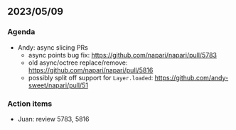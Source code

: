 ## 2023/05/09

### Agenda

- Andy: async slicing PRs
    - async points bug fix: https://github.com/napari/napari/pull/5783
    - old async/octree replace/remove: https://github.com/napari/napari/pull/5816
    - possibly split off support for `Layer.loaded`: https://github.com/andy-sweet/napari/pull/51

### Action items

- Juan: review 5783, 5816
